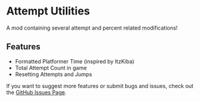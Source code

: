 # Attempt Utilities

A mod containing several attempt and percent related modifications!

## Features
- Formatted Platformer Time (inspired by ItzKiba)
- Total Attempt Count in game
- Resetting Attempts and Jumps

If you want to suggest more features or submit bugs and issues, check out the [GitHub Issues Page](https://github.com/TechStudent10/AttemptUtils).
